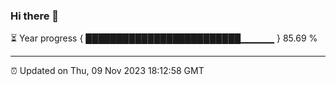 ### Hi there 👋

⏳ Year progress { █████████████████████████▁▁▁▁▁ } 85.69 %

---

⏰ Updated on Thu, 09 Nov 2023 18:12:58 GMT
